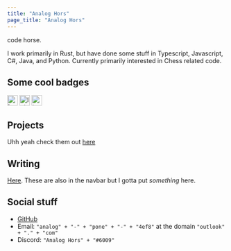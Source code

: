 ```yaml
---
title: "Analog Hors"
page_title: "Analog Hors"
---
```


code horse.

I work primarily in Rust, but have done some stuff in Typescript, Javascript, C#, Java, and Python. Currently primarily interested in Chess related code.

## Some cool badges
<a href="https://ko-fi.com/P5P2JWI4P" style="text-decoration: none">
    <img
        src="https://img.shields.io/badge/Ko--fi-Support%20me%20on%20Ko--fi-FF5E5B?logo=kofi&logoColor=white"
        alt="ko-fi"
        height="24em"
    >
</a>
<span>
    <img
        src="https://raw.githubusercontent.com/analog-hors/cozy-chess/45ba7a253ed82c5e9f3004d224cfab19473fcee7/img/lgbtq_badge.svg"
        alt="lgbtq+ friendly"
        height="24em"
    >
</span>
<span>
    <img
        src="https://raw.githubusercontent.com/analog-hors/cozy-chess/45ba7a253ed82c5e9f3004d224cfab19473fcee7/img/trans_badge.svg"
        alt="trans rights"
        height="24em"
    >
</span>

## Projects
Uhh yeah check them out [here](../projects/)

## Writing
[Here](../writings/). These are also in the navbar but I gotta put *something* here.

## Social stuff
- [GitHub](https://github.com/analog-hors)
- Email: `"analog" + "-" + "pone" + "-" + "4ef8"` at the domain `"outlook" + "." + "com"`
- Discord: `"Analog Hors" + "#6009"`
